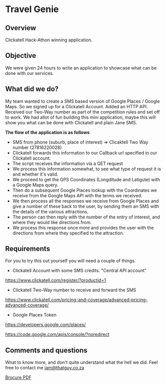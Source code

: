 Travel Genie
============

Overview
---------

Clickatell Hack-Athon winning application.

Objective
---------

We were given 24 hours to write an application to showcase what can be done with our services.


What did we do?
---------------

My team wanted to create a SMS based version of Google Places / Google Maps. So we signed up for a Clickatell Account. Added an HTTP API. Received our Two-Way number as part of the competition rules and set off to work. We had allot of fun building this mini application, maybe this will show you what can be done with Clickatell and plain Jane SMS.

**The flow of the application is as follows**

- SMS from phone (suburb, place of interest) => Clicaktell Two Way number (27816220028)
- Clickatell forwards this information to our Callback url specified in our Clickatell account.
- The script receives the information via a GET request
- We process this information somewhat, to see what type of request it is and whether it's valid.
- We proceed to get the GPS Coordinates (Longditude and Latigute) with a Google Maps query.
- Then do a subsequent Google Places lookup with the Coordinates we receive from the Google Maps API with the terms we received.
- We then process all the responses we receive from Google Places and give a number of these back to the user, by sending them an SMS with the details of the various attractions.
- The person can then reply with the number of the entry of interest, and where they would like directions from.
- We process this response once more and provides the user with the directions from where they specified to the attraction.

Requirements
------------

For you to try this out yourself you will need a couple of things.
- Clickatell Account with some SMS credits. "Central API account"

https://www.clickatell.com/register/?productid=1

- Clickatell Two-Way number to receive and forward the SMS

https://www.clickatell.com/pricing-and-coverage/advanced-pricing-advanced-coverage/

- Google Places Token

https://developers.google.com/places/

https://code.google.com/apis/console/?noredirect


Comments and questions
----------------------


Wnat to know more, and don't quite understand what the hell we did. Feel free to contact me iam@thatguy.co.za


[Brocure PDF](https://github.com/drpain/travelgenie/raw/master/Brocure.pdf)